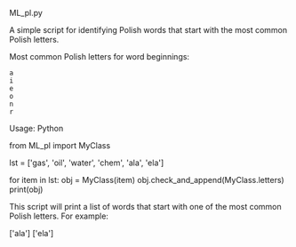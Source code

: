ML_pl.py

A simple script for identifying Polish words that start with the most common Polish letters.

Most common Polish letters for word beginnings:

    a
    i
    e
    o
    n
    r

Usage:
Python

from ML_pl import MyClass

lst = ['gas', 'oil', 'water', 'chem', 'ala', 'ela']

for item in lst:
    obj = MyClass(item)
    obj.check_and_append(MyClass.letters)
    print(obj)


This script will print a list of words that start with one of the most common Polish letters. For example:

['ala']
['ela']
